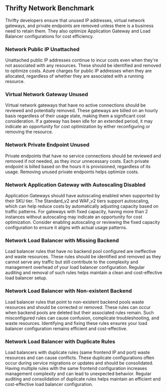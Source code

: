 ## Thrifty Network Benchmark

Thrifty developers ensure that unused IP addresses, virtual network gateways, and private endpoints are removed unless there is a business need to retain them. They also optimize Application Gateway and Load Balancer configurations for cost efficiency.

### Network Public IP Unattached

Unattached public IP addresses continue to incur costs even when they're not associated with any resources. These should be identified and removed to optimize costs. Azure charges for public IP addresses when they are allocated, regardless of whether they are associated with a running resource.

### Virtual Network Gateway Unused

Virtual network gateways that have no active connections should be reviewed and potentially removed. These gateways are billed on an hourly basis regardless of their usage state, making them a significant cost consideration. If a gateway has been idle for an extended period, it may indicate an opportunity for cost optimization by either reconfiguring or removing the resource.

### Network Private Endpoint Unused

Private endpoints that have no service connections should be reviewed and removed if not needed, as they incur unnecessary costs. Each private endpoint is billed based on the hours it is provisioned, regardless of its usage. Removing unused private endpoints helps optimize costs.

### Network Application Gateway with Autoscaling Disabled

Application Gateways should have autoscaling enabled when supported by their SKU tier. The Standard_v2 and WAF_v2 tiers support autoscaling, which can help reduce costs by automatically adjusting capacity based on traffic patterns. For gateways with fixed capacity, having more than 2 instances without autoscaling may indicate an opportunity for cost optimization. Consider enabling autoscaling or reviewing the fixed capacity configuration to ensure it aligns with actual usage patterns.

### Network Load Balancer with Missing Backend

Load balancer rules that have no backend pool configured are ineffective and waste resources. These rules should be identified and removed as they cannot serve any traffic but still contribute to the complexity and management overhead of your load balancer configuration. Regular auditing and removal of such rules helps maintain a clean and cost-effective load balancer setup.

### Network Load Balancer with Non-existent Backend

Load balancer rules that point to non-existent backend pools waste resources and should be corrected or removed. These rules can occur when backend pools are deleted but their associated rules remain. Such misconfigured rules can cause confusion, complicate troubleshooting, and waste resources. Identifying and fixing these rules ensures your load balancer configuration remains efficient and cost-effective.

### Network Load Balancer with Duplicate Rules

Load balancers with duplicate rules (same frontend IP and port) waste resources and can cause conflicts. These duplicate configurations often occur during service migrations or updates and should be consolidated. Having multiple rules with the same frontend configuration increases management complexity and can lead to unexpected behavior. Regular auditing and consolidation of duplicate rules helps maintain an efficient and cost-effective load balancer configuration.
